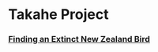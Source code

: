 # Takahe Project

### [Finding an Extinct New Zealand Bird](https://loisgordon.github.io/new-zealand-bird/adjustment.html)